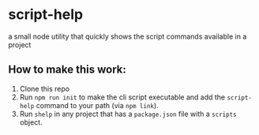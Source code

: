 # script-help
a small node utility that quickly shows the script commands available in a project

## How to make this work:
1. Clone this repo
2. Run `npm run init` to make the cli script executable and add the `script-help` command to your path (via `npm link`).
3. Run `shelp` in any project that has a `package.json` file with a `scripts` object.

